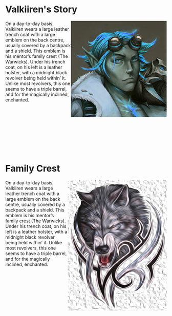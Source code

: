# **Valkiiren's Story**
<div>
<img align="right" width="299" height="300" src="./Images/ValkiirenImg.png">


On a day-to-day basis, Valkiiren wears a large leather trench coat with a large emblem on the back centre, usually covered by a backpack and a shield. This emblem is his mentor’s family crest (The Warwicks).
Under his trench coat, on his left is a leather holster, with a midnight black revolver being held within’ it. Unlike most revolvers, this one seems to have a triple barrel, and for the magically inclined, enchanted.

</div>

<br><br><br><br><br><br><br><br>

# Family Crest
<div>
<img align="right" width="309" height="408" src="./Images/Crest.png">
On a day-to-day basis, Valkiiren wears a large leather trench coat with a large emblem on the back centre, usually covered by a backpack and a shield. This emblem is his mentor’s family crest (The Warwicks).
Under his trench coat, on his left is a leather holster, with a midnight black revolver being held within’ it. Unlike most revolvers, this one seems to have a triple barrel, and for the magically inclined, enchanted.
</div>

